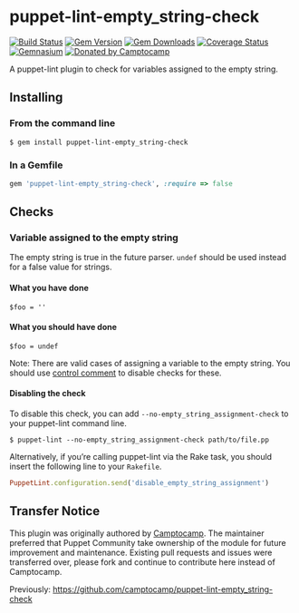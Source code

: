 puppet-lint-empty_string-check
===============================

[![Build Status](https://img.shields.io/travis/puppet-community/puppet-lint-empty_string-check.svg)](https://travis-ci.org/puppet-community/puppet-lint-empty_string-check)
[![Gem Version](https://img.shields.io/gem/v/puppet-lint-empty_string-check.svg)](https://rubygems.org/gems/puppet-lint-empty_string-check)
[![Gem Downloads](https://img.shields.io/gem/dt/puppet-lint-empty_string-check.svg)](https://rubygems.org/gems/puppet-lint-empty_string-check)
[![Coverage Status](https://img.shields.io/coveralls/puppet-community/puppet-lint-empty_string-check.svg)](https://coveralls.io/r/puppet-community/puppet-lint-empty_string-check?branch=master)
[![Gemnasium](https://img.shields.io/gemnasium/puppet-community/puppet-lint-empty_string-check.svg)](https://gemnasium.com/puppet-community/puppet-lint-empty_string-check)
[![Donated by Camptocamp](https://img.shields.io/badge/donated%20by-camptocamp-fb7047.svg)](#transfer-notice)

A puppet-lint plugin to check for variables assigned to the empty string.

## Installing

### From the command line

```shell
$ gem install puppet-lint-empty_string-check
```

### In a Gemfile

```ruby
gem 'puppet-lint-empty_string-check', :require => false
```

## Checks

### Variable assigned to the empty string

The empty string is true in the future parser. `undef` should be used instead for a false value for strings.


#### What you have done

```puppet
$foo = ''
```

#### What you should have done

```puppet
$foo = undef
```

Note: There are valid cases of assigning a variable to the empty string. You should use [control comment](http://puppet-lint.com/controlcomments/) to disable checks for these.


#### Disabling the check

To disable this check, you can add `--no-empty_string_assignment-check` to your puppet-lint command line.

```shell
$ puppet-lint --no-empty_string_assignment-check path/to/file.pp
```

Alternatively, if you’re calling puppet-lint via the Rake task, you should insert the following line to your `Rakefile`.

```ruby
PuppetLint.configuration.send('disable_empty_string_assignment')
```

## Transfer Notice

This plugin was originally authored by [Camptocamp](http://www.camptocamp.com).
The maintainer preferred that Puppet Community take ownership of the module for future improvement and maintenance.
Existing pull requests and issues were transferred over, please fork and continue to contribute here instead of Camptocamp.

Previously: https://github.com/camptocamp/puppet-lint-empty_string-check

